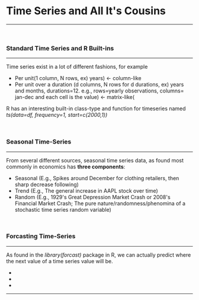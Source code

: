 <h1> Time Series and All It's Cousins </h1>
<hr>

<br>

<h3> Standard Time Series and R Built-ins</h3>
<hr>
<p> Time series exist in a lot of different fashions, for example </p>
<ul> 
<li>Per unit(1 column, N rows, ex) years) <- column-like</li>
<li>Per unit over a duration (d columns, N rows for d durations, ex) years and months, durations=12. e.g., rows=yearly observations, columns= jan-dec and each cell is the value) <- matrix-like(</li>
</ul>
<p> R has an interesting built-in class-type and function for timeseries named <em>ts(data=df, frequency=1, start=c(2000,1))</em> </p>
<p> </p>

<br>

<h3> Seasonal Time-Series</h3>
<hr>
<p> From several different sources, seasonal time series data, as found most commonly in economics has <strong>three components</strong>:</p>
<ul> 
<li>Seasonal (E.g., Spikes around December for clothing retailers, then sharp decrease following)</li>
<li>Trend (E.g., The general increase in AAPL stock over time)</li>
<li>Random (E.g., 1929's Great Depression Market Crash or 2008's Financial Market Crash; The pure nature/randomness/phenomina of a stochastic time series random variable)</li>
</ul>

<br>

<h3> Forcasting Time-Series</h3>
<hr>
<p> As found in the <em>library(forcast)</em> package in R, we can actually predict where the next value of a time series value will be.</p>
<ul> 
<li></li>
<li></li>
<li></li>
</ul>
<hr>
